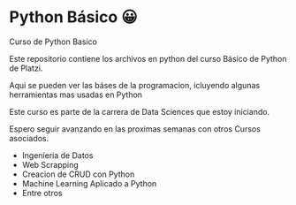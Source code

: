 # Python Básico 😀

Curso de Python Basico

Este repositorio contiene los archivos en python del curso Básico de Python de Platzi.

Aqui se pueden ver las báses de la programacion, icluyendo algunas herramientas mas usadas en Python

Este curso es parte de la carrera de Data Sciences que estoy iniciando.

Espero seguir avanzando en las proximas semanas con otros Cursos asociados.

- Ingeníeria de Datos
- Web Scrapping
- Creacion de CRUD con Python
- Machine Learning Aplicado a Python
- Entre otros
